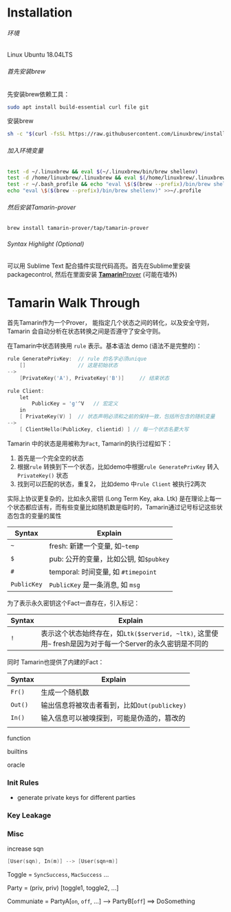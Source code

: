 # Installation

###### 环境

Linux Ubuntu 18.04LTS



###### 首先安装brew

先安装brew依赖工具：

```bash
sudo apt install build-essential curl file git
```

安装brew

```bash
sh -c "$(curl -fsSL https://raw.githubusercontent.com/Linuxbrew/install/master/install.sh)
```



###### 加入环境变量

```bash
test -d ~/.linuxbrew && eval $(~/.linuxbrew/bin/brew shellenv)
test -d /home/linuxbrew/.linuxbrew && eval $(/home/linuxbrew/.linuxbrew/bin/brew shellenv)
test -r ~/.bash_profile && echo "eval \$($(brew --prefix)/bin/brew shellenv)" >>~/.bash_profile
echo "eval \$($(brew --prefix)/bin/brew shellenv)" >>~/.profile
```



###### 然后安装Tamarin-prover

```bash
brew install tamarin-prover/tap/tamarin-prover
```



###### Syntax Highlight (Optional)

可以用 Sublime Text 配合插件实现代码高亮。首先在Sublime里安装packagecontrol, 然后在里面安装 [**Tamarin**Prover](https://packagecontrol.io/packages/TamarinProver) (可能在墙外)



# Tamarin Walk Through

首先Tamarin作为一个Prover， 能指定几个状态之间的转化，以及安全守则，Tamarin 会自动分析在状态转换之间是否遵守了安全守则。

在Tamarin中状态转换用 `rule` 表示。基本语法 demo (语法不是完整的)：

```c++
rule GeneratePrivKey:  // rule 的名字必须unique
	[]                 // 这是初始状态
-->
	[PrivateKey('A'), PrivateKey('B')]     // 结束状态
	
rule Client: 
	let
		PublicKey = 'g'^V   // 宏定义
	in
	[ PrivateKey(V) ]  // 状态声明必须和之前的保持一致，包括所包含的随机变量
--> 
    [ ClientHello(PublicKey, clientid) ] // 每一个状态名要大写 

```



Tamarin 中的状态是用被称为`Fact`, Tamarin的执行过程如下：

1. 首先是一个完全空的状态
2. 根据`rule` 转换到下一个状态，比如demo中根据`rule GeneratePrivKey` 转入 `PrivateKey()` 状态
3. 找到可以匹配的状态，重复2， 比如demo 中`rule Client` 被执行2两次



实际上协议更复杂的，比如永久密钥 (Long Term Key, aka. Ltk) 是在理论上每一个状态都应该有，而有些变量比如随机数是临时的，Tamarin通过记号标记这些状态包含的变量的属性

| Syntax      | Explain                                |
| ----------- | -------------------------------------- |
| `~`         | fresh: 新建一个变量, 如`~temp`         |
| `$`         | pub: 公开的变量，比如公钥, 如`$pubkey` |
| `#`         | temporal: 时间变量, 如 `#timepoint`    |
| `PublicKey` | `PublicKey` 是一条消息, 如 `msg`       |



为了表示永久密钥这个Fact一直存在，引入标记：

| Syntax | Explain                                                      |
| ------ | ------------------------------------------------------------ |
| `!`    | 表示这个状态始终存在，如`Ltk($serverid, ~ltk)`, 这里使用`~` fresh是因为对于每一个Server的永久密钥是不同的 |



同时 Tamarin也提供了内建的Fact：

| Syntax  | Explain                                      |
| ------- | -------------------------------------------- |
| `Fr()`  | 生成一个随机数                               |
| `Out()` | 输出信息将被攻击者看到，比如`Out(publickey)` |
| `In()`  | 输入信息可以被嗅探到，可能是伪造的，篡改的   |
|         |                                              |



function

builtins

oracle



### Init Rules

- generate private keys for different parties



### Key Leakage



### Misc

increase sqn

```c++
[User(sqn), In(m)] --> [User(sqn+m)]
```



Toggle = `SyncSuccess`,  `MacSuccess` ...

Party = (priv, priv) [toggle1, toggle2, ...] 

Communiate = PartyA[`on`, `off`, ...] --> PartyB[`off`]  ==> DoSomething